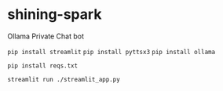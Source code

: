 # shining-spark
Ollama Private Chat bot

`pip install streamlit`
`pip install pyttsx3`
`pip install ollama`

`pip install reqs.txt`

`streamlit run ./streamlit_app.py`
